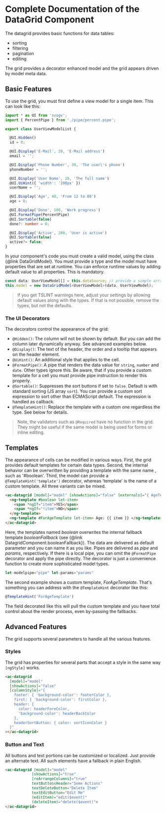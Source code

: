 # Complete Documentation of the DataGrid Component

The datagrid provides basic functions for data tables:

* sorting
* filtering
* pagination
* editing

The grid provides a decorator enhanced model and the grid appears driven by model meta data.

## Basic Features

To use the grid, you must first define a view model for a single item. This can look like this:

~~~~~~~~typescript
import * as UI from 'svogv';
import { PercentPipe } from './pipe/percent.pipe';

export class UserViewModelList {

  @UI.Hidden()
  id = 0;

  @UI.Display('E-Mail', 20, 'E-Mail address')
  email = '';

  @UI.Display('Phone Number', 30, 'The user\'s phone')
  phoneNumber = '';

  @UI.Display('User Name', 10, 'The full name')
  @UI.UiHint({ 'width': '200px' })
  userName = '';

  @UI.Display('Age', 40, 'From 12 to 88')
  age = 0;

  @UI.Display('Done', 100, 'Work progress')
  @UI.FormatPipe(PercentPipe)
  @UI.Sortable(false)
  done?: number = 0;

  @UI.Display('Active', 200, 'User is active')
  @UI.Sortable(false)
  active?= false;
}
~~~~~~~~

In your component's code you must create a valid model, using the class {@link DataGridModel}. You must provide a type and the model must have properties that are set at runtime. You can enforce runtime values by adding default value to all properties. This is mandatory.

~~~typescript
const data: UserViewModel[] = this.dataSource; // provide a simple array here
this.model = new DataGridModel<UserViewModel>(data, UserViewModel);
~~~

> If you get TSLINT warnings here, adjust your settings by allowing default values along with the types. If that is not possible, remove the types, but not the defaults.

### The UI Decorators

The decorators control the appearance of the grid:

* `@Hidden()`: The column will not be shown by default. But you can add the column later dynamically anyway. See advanced examples below.
* `@Display()`: The text of the header, the order and a tooltip that appears on the header element.
* `@UiHint()`: An additional style that applies to the cell.
* `@FormatPipe()`: A pipe that renders the data value for `string`, `number` and `date`. Other types ignore this.
  Be aware, that if you provide a custom template for a cell you must provide pipe instruction to render this properly.
* `@Sortable()`: Suppresses the sort buttons if set to `false`. Default is with standard sorting (JS array `sort`).
  You can provide a custom sort expression to sort other than ECMAScript default. The expression is handled as callback.
* `@TemplateHint()`: Replace the template with a custom one regardless the type. See below for details.

> Note, the validators such as `@Required` have no function in the grid. They might be useful if the same model is
> being used for forms or inline editing.

## Templates

The appearance of cells can be modified in various ways. First, the grid provides default templates for certain data types. Second, the
internal behavior can be overwritten by providing a template with the same name , such as '#boolean'. Third, the model can provide a
`@TemplateHint('template')` decorator, whereas 'template' is the name of a custom template. All three variants can be mixed.

~~~~~~~~html
<ac-datagrid [model]="model" [showActions]="false" [externals]="{ AgeTemplate: ForAgeTemplate }">
  <ng-template #boolean let-item>
    <span *ngIf="item">YES</span>
    <span *ngIf="!item">NO</span>
  </ng-template>
  <ng-template #ForAgeTemplate let-item> Age: {{ item }} </ng-template>
</ac-datagrid>
~~~~~~~~

Here, the templates named *boolean* overwrites the internal fallback template *booleanFallback* (see {@link DatagridComponent.booleanFallback}). The data are delivered as default parameter and you can name it as you like. Pipes are delivered as *pipe* and *params*, respectively. If there is a local pipe, you can omit the `@FormatPipe` decorator and apply the pipe directly. The decorator is just a convenience function to create more sophisticated model types.

~~~typescript
let-modelpipe="pipe" let-params="params"
~~~

The second example shows a custom template, *ForAgeTemplate*. That's something you can address with the `@TemplateHint` decorator like this:

~~~typescript
@TemplateHint('ForAgeTemplate')
~~~

The field decorated like this will pull the custom template and you have total control about the render process, even by-passing the fallbacks.

## Advanced Features

The grid supports several parameters to handle all the various features.

### Styles

The grid has properties for several parts that accept a style in the same way `[ngStyle]` works.

~~~~~~~~html
<ac-datagrid
  [model]="model"
  [showActions]="false"
  [columnStyle]="{
    footer: { 'background-color': footerColor },
    first: { 'background-color': firstColor },
    header: {
      color: headerForeColor,
      'background-color': headerBackColor
    },
    headerSortButton: { color: sortIconColor }
  }"
></ac-datagrid>
~~~~~~~~

### Button and Text

All buttons and text portions can be customized or localized. Just provide an alternate text. All such elements have a fallback in plain English.

~~~~~~~~html
<ac-datagrid [model]="model"
            [showActions]="true"
            [reArrangeColumns]="true"
            textButtonsHeader="Some Actions"
            textDeleteButton="Delete Item"
            textEditButton="Edit Me"
            (editItem)="edit($event)"
            (deleteItem)="delete($event)">
</ac-datagrid>
~~~~~~~~



